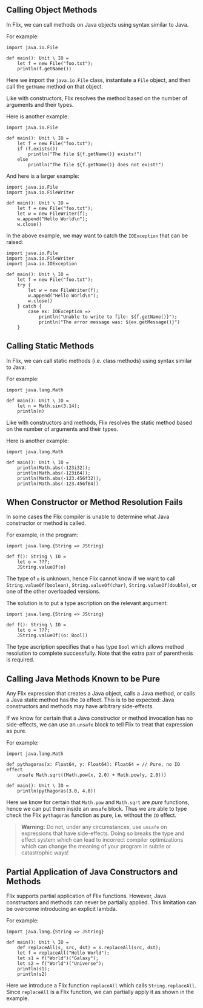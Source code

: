 ## Calling Object Methods

In Flix, we can call methods on Java objects using syntax similar to Java.

For example:

```flix
import java.io.File

def main(): Unit \ IO = 
    let f = new File("foo.txt");
    println(f.getName())
```

Here we import the `java.io.File` class, instantiate a `File` object, and then
call the `getName` method on that object. 

Like with constructors, Flix resolves the method based on the number of
arguments and their types.

Here is another example:

```flix
import java.io.File

def main(): Unit \ IO = 
    let f = new File("foo.txt");
    if (f.exists())
        println("The file ${f.getName()} exists!")
    else
        println("The file ${f.getName()} does not exist!")
```

And here is a larger example:

```flix
import java.io.File
import java.io.FileWriter

def main(): Unit \ IO = 
    let f = new File("foo.txt");
    let w = new FileWriter(f);
    w.append("Hello World\n");
    w.close()
```

In the above example, we may want to catch the `IOException` that can be raised:

```flix
import java.io.File
import java.io.FileWriter
import java.io.IOException

def main(): Unit \ IO = 
    let f = new File("foo.txt");
    try {
        let w = new FileWriter(f);
        w.append("Hello World\n");
        w.close()
    } catch {
        case ex: IOException => 
            println("Unable to write to file: ${f.getName()}");
            println("The error message was: ${ex.getMessage()}")
    }
```

## Calling Static Methods

In Flix, we can call static methods (i.e. class methods) using syntax similar to Java:

For example:

```flix
import java.lang.Math

def main(): Unit \ IO = 
    let n = Math.sin(3.14);
    println(n)

```

Like with constructors and methods, Flix resolves the static method based on the
number of arguments and their types.

Here is another example:

```flix
import java.lang.Math

def main(): Unit \ IO = 
    println(Math.abs(-123i32));
    println(Math.abs(-123i64));
    println(Math.abs(-123.456f32));
    println(Math.abs(-123.456f64))
```

## When Constructor or Method Resolution Fails

In some cases the Flix compiler is unable to determine what Java constructor or
method is called.

For example, in the program:

```flix
import java.lang.{String => JString}

def f(): String \ IO = 
    let o = ???;
    JString.valueOf(o)
```

The type of `o` is unknown, hence Flix cannot know if we want to call
`String.valueOf(boolean)`, `String.valueOf(char)`, `String.valueOf(double)`, or
one of the other overloaded versions. 

The solution is to put a type ascription on the relevant argument: 

```flix
import java.lang.{String => JString}

def f(): String \ IO = 
    let o = ???;
    JString.valueOf((o: Bool))
```

The type ascription specifies that `o` has type `Bool` which allows method
resolution to complete successfully. Note that the extra pair of parenthesis is
required. 

## Calling Java Methods Known to be Pure

Any Flix expression that creates a Java object, calls a Java method, or calls a
Java static method has the `IO` effect. This is to be expected: Java
constructors and methods may have arbitrary side-effects. 

If we know for certain that a Java constructor or method invocation has no
side-effects, we can use an `unsafe` block to tell Flix to treat that expression
as pure. 

For example:

```flix
import java.lang.Math

def pythagoras(x: Float64, y: Float64): Float64 = // Pure, no IO effect
    unsafe Math.sqrt((Math.pow(x, 2.0) + Math.pow(y, 2.0)))

def main(): Unit \ IO = 
    println(pythagoras(3.0, 4.0))
```

Here we know for certain that `Math.pow` and `Math.sqrt` are _pure_ functions,
hence we can put them inside an `unsafe` block. Thus we are able to type check
the Flix `pythagoras` function as pure, i.e. without the `IO` effect.

> **Warning:** Do not, under any circumstances, use `unsafe` on expressions that
> have side-effects. Doing so breaks the type and effect system which can lead
> to incorrect compiler optimizations which can change the meaning of your
> program in subtle or catastrophic ways! 

## Partial Application of Java Constructors and Methods

Flix supports partial application of Flix functions. However, Java constructors
and methods can never be partially applied. This limitation can be overcome
introducing an explicit lambda.

For example:

```flix
import java.lang.{String => JString}

def main(): Unit \ IO = 
    def replaceAll(s, src, dst) = s.replaceAll(src, dst);
    let f = replaceAll("Hello World");
    let s1 = f("World")("Galaxy");
    let s2 = f("World")("Universe");
    println(s1);
    println(s2)
```

Here we introduce a Flix function `replaceAll` which calls `String.replaceAll`.
Since `replaceAll` is a Flix function, we can partially apply it as shown in the
example. 
